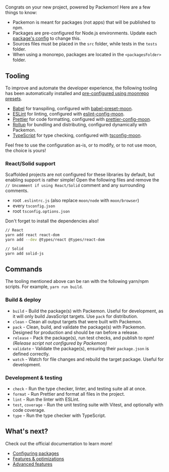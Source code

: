 # <packageName>

Congrats on your new project, powered by Packemon! Here are a few things to know:

- Packemon is meant for packages (not apps) that will be published to npm.
- Packages are pre-configured for Node.js environments. Update each
  [package's config](https://packemon.dev/docs/config) to change this.
- Sources files must be placed in the `src` folder, while tests in the `tests` folder.
- When using a monorepo, packages are located in the `<packagesFolder>` folder.

## Tooling

To improve and automate the developer experience, the following tooling has been automatically
installed and [pre-configured using moonrepo presets](https://github.com/moonrepo/dev).

- [Babel](https://babeljs.io/) for transpiling, configured with
  [babel-preset-moon](https://www.npmjs.com/package/babel-preset-moon).
- [ESLint](https://eslint.org/) for linting, configured with
  [eslint-config-moon](https://www.npmjs.com/package/eslint-config-moon).
- [Prettier](https://prettier.io/) for code formatting, configured with
  [prettier-config-moon](https://www.npmjs.com/package/prettier-config-moon).
- [Rollup](https://rollupjs.org) for bundling and distributing, configured dynamically with
  Packemon.
- [TypeScript](https://www.typescriptlang.org/) for type checking, configured with
  [tsconfig-moon](https://www.npmjs.com/package/tsconfig-moon).

Feel free to use the configuration as-is, or to modify, or to not use moon, the choice is yours!

### React/Solid support

Scaffolded projects are not configured for these libraries by default, but enabling support is rather
simple! Open the following files and remove the `// Uncomment if using React/Solid` comment and any
surrounding comments.

- root `.eslintrc.js` (also replace `moon/node` with `moon/browser`)
- every `tsconfig.json`
- root `tsconfig.options.json`

Don't forget to install the dependencies also!

```bash
// React
yarn add react react-dom
yarn add --dev @types/react @types/react-dom

// Solid
yarn add solid-js
```

## Commands

The tooling mentioned above can be ran with the following yarn/npm scripts. For example,
`yarn run build`.

### Build & deploy

- `build` - Build the package(s) with Packemon. Useful for development, as it will only build
  JavaScript targets. Use `pack` for distribution.
- `clean` - Clean all output targets that were built with Packemon.
- `pack` - Clean, build, and validate the package(s) with Packemon. Designed for production and
  should be ran before a release.
- `release` - Pack the package(s), run test checks, and publish to npm! _(Release script not
  configured by Packemon)_
- `validate` - Validate the package(s), ensuring their `package.json` is defined correctly.
- `watch` - Watch for file changes and rebuild the target package. Useful for development.

### Development & testing

- `check` - Run the type checker, linter, and testing suite all at once.
- `format` - Run Prettier and format all files in the project.
- `lint` - Run the linter with ESLint.
- `test`, `coverage` - Run the unit testing suite with Vitest, and optionally with code coverage.
- `type` - Run the type checker with TypeScript.

## What's next?

Check out the official documentation to learn more!

- [Configuring packages](https://packemon.dev/docs/config)
- [Features & optimizations](https://packemon.dev/docs/features)
- [Advanced features](https://packemon.dev/docs/advanced)
